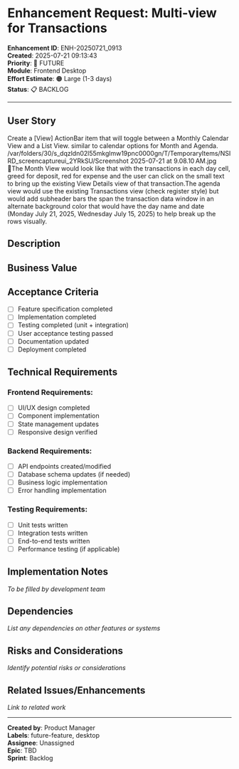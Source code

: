 # Enhancement Request: Multi-view for Transactions

**Enhancement ID**: ENH-20250721_0913  
**Created**: 2025-07-21 09:13:43  
**Priority**: 🚀 FUTURE  
**Module**: Frontend Desktop  
**Effort Estimate**: 🟠 Large (1-3 days)  
**Status**: 📋 BACKLOG  

---

## User Story

Create a [View] ActionBar item that will toggle between a Monthly Calendar View and a List View. similar to calendar options for Month and Agenda.  /var/folders/30/s_dqzldn02l55mkglmw19pnc0000gn/T/TemporaryItems/NSIRD_screencaptureui_2YRkSU/Screenshot 2025-07-21 at 9.08.10 AM.jpg The Month View would look like that with the transactions in each day cell, greed for deposit, red for expense and the user can click on the small text to bring up the existing View Details view of that transaction.The agenda view would use the existing Transactions view (check register style) but would add subheader bars the span the transaction data window in an alternate background color that would have the day name and date (Monday July 21, 2025, Wednesday July 15, 2025) to help break up the rows visually.

## Description



## Business Value



## Acceptance Criteria

- [ ] Feature specification completed
- [ ] Implementation completed
- [ ] Testing completed (unit + integration)
- [ ] User acceptance testing passed
- [ ] Documentation updated
- [ ] Deployment completed

## Technical Requirements

### Frontend Requirements:
- [ ] UI/UX design completed
- [ ] Component implementation
- [ ] State management updates
- [ ] Responsive design verified

### Backend Requirements:
- [ ] API endpoints created/modified
- [ ] Database schema updates (if needed)
- [ ] Business logic implementation
- [ ] Error handling implementation

### Testing Requirements:
- [ ] Unit tests written
- [ ] Integration tests written
- [ ] End-to-end tests written
- [ ] Performance testing (if applicable)

## Implementation Notes

*To be filled by development team*

## Dependencies

*List any dependencies on other features or systems*

## Risks and Considerations

*Identify potential risks or considerations*

## Related Issues/Enhancements

*Link to related work*

---

**Created by**: Product Manager  
**Labels**: future-feature, desktop  
**Assignee**: Unassigned  
**Epic**: TBD  
**Sprint**: Backlog
